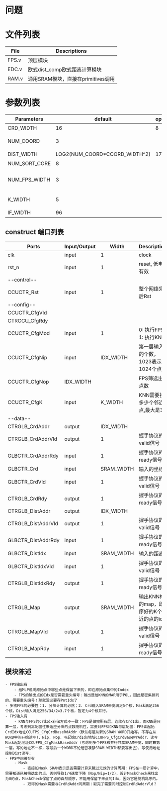 # 问题

# 文件列表
| File | Descriptions |
| ---- | ---- |
| FPS.v | 顶层模块 |
| EDC.v | 欧式dist_comp欧式距离计算模块 |
| RAM.v | 通用SRAM模块，直接在primitives调用 |

# 参数列表
| Parameters | default | optional | Descriptions |
| ---- | ---- | ---- | ---- |
| CRD_WIDTH | 16 | 8 | 坐标x, y, z的位宽 |
| NUM_COORD | 3 |  | 坐标的维度，默认是3维 |
| DIST_WIDTH | LOG2(NUM_COORD\*COORD_WIDTH^2) | 17 | 距离的位宽 |
| NUM_SORT_CORE | 8 | | 排序的核数 | **必须是2的指数** |
| NUM_FPS_WIDTH | 3 | | FPS的层数位宽，层数需小于NUM_SORT_CORE |
| K_WIDTH | 5 | | KNN邻点个数的位宽 |
| IF_WIDTH | 96 | | SRAM Bank的位宽 |

## construct 端口列表
| Ports | Input/Output | Width | Descriptions |
| ---- | ---- | ---- | ---- |
| clk | input | 1 | clock |
| rst_n | input | 1 | reset, 低电平有效 |
| --control-- |
| CCUCTR_Rst | input | 1 | 整个网络完成后Rst |
| --config-- |
| CCUCTR_CfgVld
| CTRCCU_CfgRdy
| CCUCTR_CfgMod | input | 1 | 0: 执行FPS，1: 执行KNN |
| CCUCTR_CfgNip | input | IDX_WIDTH | 第一层输入点的个数，1023表示1024个点 |
| CCUCTR_CfgNop | IDX_WIDTH |   | FPS筛选出的点数 |
| CCUCTR_CfgK   | input | K_WIDTH | KNN需要找出多少个邻近点,最大是32 |
| --data-- |
| CTRGLB_CrdAddr    | output | IDX_WIDTH |  |
| CTRGLB_CrdAddrVld | output | 1 | 握手协议的valid信号 |
| GLBCTR_CrdAddrRdy | input | 1 | 握手协议的ready信号 |
| GLBCTR_Crd        | input | SRAM_WIDTH | 输入的坐标 |
| GLBCTR_CrdVld     | input | 1 | 握手协议的valid信号 |
| CTRGLB_CrdRdy     | output | 1 | 握手协议的ready信号 |
| CTRGLB_DistAddr   | output | IDX_WIDTH |  |
| CTRGLB_DistAddrVld| output | 1 | 握手协议的valid信号 |
| GLBCTR_DistAddrRdy| input | 1 | 握手协议的ready信号 |
| GLBCTR_DistIdx       | input | SRAM_WIDTH | 输入的距离 |
| GLBCTR_DistIdxVld    | input | 1 | 握手协议的valid信号 |
| CTRGLB_DistIdxRdy    | output | 1 | 握手协议的ready信号 |
| CTRGLB_Map        | output | SRAM_WIDTH | 输出KNN构建的map，即排序好的K个最近的点的idx |
| CTRGLB_MapVld     | output | 1 | 握手协议的valid信号 |
| CTRGLB_MapRdy     | input | 1 | 握手协议的ready信号 |


## 模块陈述
    - FPS输出有
        - 给MLP说明原始点中哪些点是保留下来的，即在原始点集中的Index
        - FPS的输出点的Idx是否需要重头编号：输出是给KNN的MAP用于POL，因此是密集排列的，需要重头编号！那就没必要存PntIdx了
    - 多核FPS的必要性：1. 分块计算的必然；2. Crd输入SRAM带宽满足5个核，Mask满足256个核，Dist输入满足256/34/2=3.7个核，暂定为4个核并行。
    - FPS输入有
        - KNN与FPS的CrdIdx存储方式不一致：FPS是做完所有层，连续存CrdIdx，而KNN是只算一层，考虑到高配置性来适应分块的点数随机性，需要对FPS和KNN每层配置：FPS读起始CrdIdx地址CCUFPS_CfgCrdBaseRdAddr（默认每层从新的SRAM WORD开始写，不存在从WORD中间开始读写)，Nip, Nop，写起始CrdIdx地址CCUFPS_CfgCrdBaseWrAddr，读写Mask起始地址CCUFPS_CfgMaskBaseAddr（考虑到多个FPS核并行共享SRAM带宽，同时算第一层，写的地址不一样，写最后一个WORD不论是否凑够SRAM_WIDTH都要写出去），写使用地址控制Dist读写;
    - FPS中间缓存有
        - Mask
            - 直接加Mask SRAM表示是否需要计算来跳过无效的计算周期：FPS在一层计算中，需要知道已被筛选出的点，否则导致1/4速度下降（Nop/Nip=1/2)，设计MaskCheck来找出为0的点，MaskCheck保留了点的自然顺序，不能用保留下来点的Idx，因为它是随机乱序的。
            - 取得的Mask需要与CrdRdAddr同周期：取完了需要同时控制CrdRdAddrVld？






